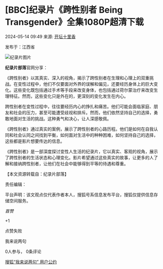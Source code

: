 # \[BBC\]纪录片《跨性别者 Being Transgender》全集1080P超清下载

2024-05-14 09:49 来源: [开坛十里香](https://www.sohu.com/a/778627382_120160161?spm=smpc.content-abroad.content.1.1730994131625sPZtPyy)

发布于：江西省

![纪录片图片](//q1.itc.cn/images01/20240514/d8db4f12e5354de4961ad5c21b597bc9.jpeg)

**纪录片部落**官网分享：

《跨性别者》以其真实、深入的视角，揭示了跨性别者在生理和心理上的双重挑战。在变性过程中，他们不仅要面对外界的误解和偏见，还要经历身体上的巨大变化。这些变化既包括通过手术等手段来改变身体，也包括通过荷尔蒙治疗来改变生理特征。然而，这些变化只是外在的，更深刻的变化发生在内心。

跨性别者在变性过程中，往往要经历内心的挣扎和痛苦。他们可能会面临家庭、朋友和社会的压力，甚至可能遭受歧视和排斥。然而，他们依然坚持自己的选择，勇敢地面对生活的挑战。这种勇气和决心，让人深感敬佩。

《跨性别者》通过真实的案例，展示了跨性别者的心路历程。他们是如何在自我认同和社会认同之间找到平衡，如何面对生活中的种种困难，如何坚持自己的选择，这些都是影片想要传达的信息。

《跨性别者》是一部深度探讨变性人生活的纪录片，它以真实、客观的视角，展示了跨性别者的生活状态和心理变化。影片希望通过这些真实的故事，让更多的人了解和接纳跨性别者，让他们在社会中能够得到平等的待遇和尊重。

【本文资源转载自：纪录片部落】 

责任编辑：

平台声明：该文观点仅代表作者本人，搜狐号系信息发布平台，搜狐仅提供信息存储空间服务。

_首赞_

+1

点赞失败

我来说两句

0人参与， 0条评论

[搜狐“我来说两句” 用户公约](http://zt.pinglun.sohu.com/s2014/sljyhgy/index.shtml)